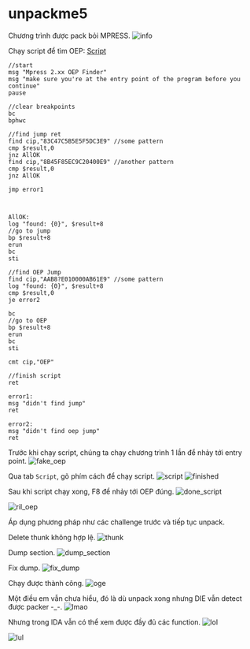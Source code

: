 # unpackme5

Chương trình được pack bỏi MPRESS.
![info](image.png)

Chạy script để tìm OEP: [Script](https://github.com/x64dbg/Scripts/blob/master/Mpress2xx.txt)

```
//start
msg "Mpress 2.xx OEP Finder"
msg "make sure you're at the entry point of the program before you continue"
pause

//clear breakpoints
bc
bphwc

//find jump ret
find cip,"83C47C5B5E5F5DC3E9" //some pattern
cmp $result,0
jnz AllOK
find cip,"8B45F85EC9C20400E9" //another pattern
cmp $result,0
jnz AllOK

jmp error1



AllOK:
log "found: {0}", $result+8
//go to jump
bp $result+8
erun
bc
sti

//find OEP Jump
find cip,"AAB8?E010000AB61E9" //some pattern
log "found: {0}", $result+8
cmp $result,0
je error2

bc
//go to OEP
bp $result+8
erun
bc
sti

cmt cip,"OEP"

//finish script
ret

error1:
msg "didn't find jump"
ret

error2:
msg "didn't find oep jump"
ret
```

Trước khi chạy script, chúng ta chạy chương trình 1 lần để nhảy tới entry point.
![fake_oep](image-1.png)

Qua tab `Script`, gõ phím cách để chạy script.
![script](image-2.png)
![finished](image-3.png)

Sau khi script chạy xong, F8 để nhảy tới OEP đúng.
![done_script](image-4.png)

![ril_oep](image-5.png)

Áp dụng phương pháp như các challenge trước và tiếp tục unpack.

Delete thunk không hợp lệ.
![thunk](image-6.png)

Dump section.
![dump_section](image-7.png)

Fix dump.
![fix_dump](image-8.png)

Chạy được thành công.
![oge](image-9.png)

Một điều em vẫn chưa hiểu, đó là dù unpack xong nhưng DIE vẫn detect được packer -_-.
![lmao](image-10.png)

Nhưng trong IDA vẫn có thể xem được đầy đủ các function.
![lol](image-11.png)

![lul](image-12.png)
